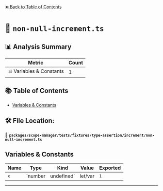 [⬅️ Back to Table of Contents](../../../../../../index.md)

# 📄 `non-null-increment.ts`

## 📊 Analysis Summary

| Metric | Count |
|--------|-------|
| 📊 Variables & Constants | 1 |

## 📚 Table of Contents

- [Variables & Constants](#variables-constants)

## 🛠️ File Location:
📂 **`packages/scope-manager/tests/fixtures/type-assertion/increment/non-null-increment.ts`**

## Variables & Constants

| Name | Type | Kind | Value | Exported |
|------|------|------|-------|----------|
| `x` | `number | undefined` | let/var | `1` | ✗ |


---